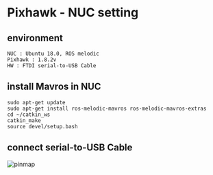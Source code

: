 # Pixhawk - NUC setting

## environment
    NUC : Ubuntu 18.0, ROS melodic
    Pixhawk : 1.8.2v
    HW : FTDI serial-to-USB Cable
  
## install Mavros in NUC
    sudo apt-get update
    sudo apt-get install ros-melodic-mavros ros-melodic-mavros-extras
    cd ~/catkin_ws
    catkin_make
    source devel/setup.bash
    
## connect serial-to-USB Cable
  ![pinmap](./img/pinmap,png)
    
  
